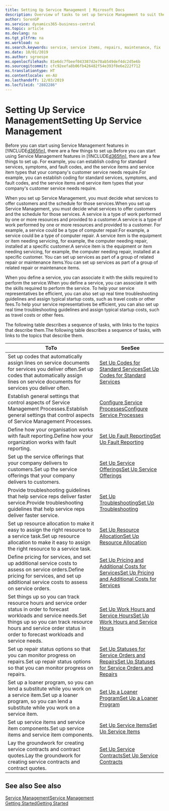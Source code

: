 ```yaml
---
title: Setting Up Service Management | Microsoft Docs
description: Overview of tasks to set up Service Management to suit the way that your organisations manages its services.
author: SorenGP
ms.service: dynamics365-business-central
ms.topic: article
ms.devlang: na
ms.tgt_pltfrm: na
ms.workload: na
ms.search.keywords: service, service items, repairs, maintenance, fix
ms.date: 10/01/2019
ms.author: sgroespe
ms.openlocfilehash: 81e6dc7fbeef043387d2e78ab549def4dc2d5e6b
ms.sourcegitcommit: cfc92eefa8b06fb426482f54e393f0e6e222f712
ms.translationtype: HT
ms.contentlocale: en-AU
ms.lasthandoff: 12/03/2019
ms.locfileid: "2882286"
---
```

# <a name="setting-up-service-management"></a><span data-ttu-id="922a1-103">Setting Up Service Management</span><span class="sxs-lookup"><span data-stu-id="922a1-103">Setting Up Service Management</span></span>
<span data-ttu-id="922a1-104">Before you can start using Service Management features in [!INCLUDE[d365fin](includes/d365fin_md.md)], there are a few things to set up.</span><span class="sxs-lookup"><span data-stu-id="922a1-104">Before you can start using Service Management features in [!INCLUDE[d365fin](includes/d365fin_md.md)], there are a few things to set up.</span></span> <span data-ttu-id="922a1-105">For example, you can establish coding for standard services, symptoms, and fault codes, and the service items and service item types that your company's customer service needs require.</span><span class="sxs-lookup"><span data-stu-id="922a1-105">For example, you can establish coding for standard services, symptoms, and fault codes, and the service items and service item types that your company's customer service needs require.</span></span>  

<span data-ttu-id="922a1-106">When you set up Service Management, you must decide what services to offer customers and the schedule for those services.</span><span class="sxs-lookup"><span data-stu-id="922a1-106">When you set up Service Management, you must decide what services to offer customers and the schedule for those services.</span></span> <span data-ttu-id="922a1-107">A service is a type of work performed by one or more resources and provided to a customer.</span><span class="sxs-lookup"><span data-stu-id="922a1-107">A service is a type of work performed by one or more resources and provided to a customer.</span></span> <span data-ttu-id="922a1-108">For example, a service could be a type of computer repair.</span><span class="sxs-lookup"><span data-stu-id="922a1-108">For example, a service could be a type of computer repair.</span></span> <span data-ttu-id="922a1-109">A service item is the equipment or item needing servicing, for example, the computer needing repair, installed at a specific customer.</span><span class="sxs-lookup"><span data-stu-id="922a1-109">A service item is the equipment or item needing servicing, for example, the computer needing repair, installed at a specific customer.</span></span> <span data-ttu-id="922a1-110">You can set up services as part of a group of related repair or maintenance items.</span><span class="sxs-lookup"><span data-stu-id="922a1-110">You can set up services as part of a group of related repair or maintenance items.</span></span>  
  
<span data-ttu-id="922a1-111">When you define a service, you can associate it with the skills required to perform the service.</span><span class="sxs-lookup"><span data-stu-id="922a1-111">When you define a service, you can associate it with the skills required to perform the service.</span></span> <span data-ttu-id="922a1-112">To help your service representatives be efficient, you can also set up real time troubleshooting guidelines and assign typical startup costs, such as travel costs or other fees.</span><span class="sxs-lookup"><span data-stu-id="922a1-112">To help your service representatives be efficient, you can also set up real time troubleshooting guidelines and assign typical startup costs, such as travel costs or other fees.</span></span>  

<span data-ttu-id="922a1-113">The following table describes a sequence of tasks, with links to the topics that describe them.</span><span class="sxs-lookup"><span data-stu-id="922a1-113">The following table describes a sequence of tasks, with links to the topics that describe them.</span></span>  
  
| <span data-ttu-id="922a1-114">To</span><span class="sxs-lookup"><span data-stu-id="922a1-114">To</span></span> | <span data-ttu-id="922a1-115">See</span><span class="sxs-lookup"><span data-stu-id="922a1-115">See</span></span> |
| --- | --- |
| <span data-ttu-id="922a1-116">Set up codes that automatically assign lines on service documents for services you deliver often.</span><span class="sxs-lookup"><span data-stu-id="922a1-116">Set up codes that automatically assign lines on service documents for services you deliver often.</span></span> |[<span data-ttu-id="922a1-117">Set Up Codes for Standard Services</span><span class="sxs-lookup"><span data-stu-id="922a1-117">Set Up Codes for Standard Services</span></span>](service-how-setup-service-coding.md)|
| <span data-ttu-id="922a1-118">Establish general settings that control aspects of Service Management Processes.</span><span class="sxs-lookup"><span data-stu-id="922a1-118">Establish general settings that control aspects of Service Management Processes.</span></span>|[<span data-ttu-id="922a1-119">Configure Service Processes</span><span class="sxs-lookup"><span data-stu-id="922a1-119">Configure Service Processes</span></span>](service-setup-service-processes.md)|
| <span data-ttu-id="922a1-120">Define how your organisation works with fault reporting.</span><span class="sxs-lookup"><span data-stu-id="922a1-120">Define how your organization works with fault reporting.</span></span> |[<span data-ttu-id="922a1-121">Set Up Fault Reporting</span><span class="sxs-lookup"><span data-stu-id="922a1-121">Set Up Fault Reporting</span></span>](service-how-setup-fault-reporting.md) |
| <span data-ttu-id="922a1-122">Set up the service offerings that your company delivers to customers.</span><span class="sxs-lookup"><span data-stu-id="922a1-122">Set up the service offerings that your company delivers to customers.</span></span>|[<span data-ttu-id="922a1-123">Set Up Service Offerings</span><span class="sxs-lookup"><span data-stu-id="922a1-123">Set Up Service Offerings</span></span>](service-how-setup-service-offerings.md)|
| <span data-ttu-id="922a1-124">Provide troubleshooting guidelines that help service reps deliver faster service.</span><span class="sxs-lookup"><span data-stu-id="922a1-124">Provide troubleshooting guidelines that help service reps deliver faster service.</span></span> |[<span data-ttu-id="922a1-125">Set Up Troubleshooting</span><span class="sxs-lookup"><span data-stu-id="922a1-125">Set Up Troubleshooting</span></span>](service-how-setup-troubleshooting.md) |
| <span data-ttu-id="922a1-126">Set up resource allocation to make it easy to assign the right resource to a service task.</span><span class="sxs-lookup"><span data-stu-id="922a1-126">Set up resource allocation to make it easy to assign the right resource to a service task.</span></span> |[<span data-ttu-id="922a1-127">Set Up Resource Allocation</span><span class="sxs-lookup"><span data-stu-id="922a1-127">Set Up Resource Allocation</span></span>](service-how-setup-resource-allocation.md) |
| <span data-ttu-id="922a1-128">Define pricing for services, and set up additional service costs to assess on service orders.</span><span class="sxs-lookup"><span data-stu-id="922a1-128">Define pricing for services, and set up additional service costs to assess on service orders.</span></span> |[<span data-ttu-id="922a1-129">Set Up Pricing and Additional Costs for Services</span><span class="sxs-lookup"><span data-stu-id="922a1-129">Set Up Pricing and Additional Costs for Services</span></span>](service-how-setup-service-costs-pricing.md)|
| <span data-ttu-id="922a1-130">Set things up so you can track resource hours and service order status in order to forecast workloads and service needs.</span><span class="sxs-lookup"><span data-stu-id="922a1-130">Set things up so you can track resource hours and service order status in order to forecast workloads and service needs.</span></span>|[<span data-ttu-id="922a1-131">Set Up Work Hours and Service Hours</span><span class="sxs-lookup"><span data-stu-id="922a1-131">Set Up Work Hours and Service Hours</span></span>](service-how-setup-work-service-hours.md)|
| <span data-ttu-id="922a1-132">Set up repair status options so that you can monitor progress on repairs.</span><span class="sxs-lookup"><span data-stu-id="922a1-132">Set up repair status options so that you can monitor progress on repairs.</span></span> | [<span data-ttu-id="922a1-133">Set Up Statuses for Service Orders and Repairs</span><span class="sxs-lookup"><span data-stu-id="922a1-133">Set Up Statuses for Service Orders and Repairs</span></span>](service-order-repair-status.md)|
| <span data-ttu-id="922a1-134">Set up a loaner program, so you can lend a substitute while you work on a service item.</span><span class="sxs-lookup"><span data-stu-id="922a1-134">Set up a loaner program, so you can lend a substitute while you work on a service item.</span></span> |[<span data-ttu-id="922a1-135">Set Up a Loaner Program</span><span class="sxs-lookup"><span data-stu-id="922a1-135">Set Up a Loaner Program</span></span>](service-how-setup-loaner-program.md) |
| <span data-ttu-id="922a1-136">Set up service items and service item components.</span><span class="sxs-lookup"><span data-stu-id="922a1-136">Set up service items and service item components.</span></span> |[<span data-ttu-id="922a1-137">Set Up Service Items</span><span class="sxs-lookup"><span data-stu-id="922a1-137">Set Up Service Items</span></span>](service-how-setup-service-items.md) |
| <span data-ttu-id="922a1-138">Lay the groundwork for creating service contracts and contract quotes.</span><span class="sxs-lookup"><span data-stu-id="922a1-138">Lay the groundwork for creating service contracts and contract quotes.</span></span> |[<span data-ttu-id="922a1-139">Set Up Service Contracts</span><span class="sxs-lookup"><span data-stu-id="922a1-139">Set Up Service Contracts</span></span>](service-how-setup-service-contracts.md) |

## <a name="see-also"></a><span data-ttu-id="922a1-140">See also </span><span class="sxs-lookup"><span data-stu-id="922a1-140">See also</span></span>
[<span data-ttu-id="922a1-141">Service Management</span><span class="sxs-lookup"><span data-stu-id="922a1-141">Service Management</span></span>](service-service.md)  
[<span data-ttu-id="922a1-142">Getting Started</span><span class="sxs-lookup"><span data-stu-id="922a1-142">Getting Started</span></span>](product-get-started.md)  
